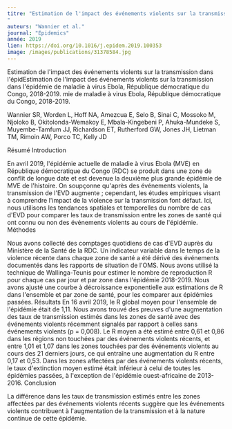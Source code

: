 ```yaml
---
titre: "Estimation de l'impact des événements violents sur la transmission dans l'épidémie de maladie à virus Ebola, République démocratique du Congo, 2018-2019.
"
auteurs: "Wannier et al."
journal: "Epidemics"
année: 2019
lien: https://doi.org/10.1016/j.epidem.2019.100353
image: /images/publications/31378584.jpg
---
```

Estimation de l'impact des événements violents sur la transmission dans l'épidEstimation de l'impact des événements violents sur la transmission dans l'épidémie de maladie à virus Ebola, République démocratique du Congo, 2018-2019.
mie de maladie à virus Ebola, République démocratique du Congo, 2018-2019.

Wannier SR, Worden L, Hoff NA, Amezcua E, Selo B, Sinai C, Mossoko M, Njoloko B, Okitolonda-Wemakoy E, Mbala-Kingebeni P, Ahuka-Mundeke S, Muyembe-Tamfum JJ, Richardson ET, Rutherford GW, Jones JH, Lietman TM, Rimoin AW, Porco TC, Kelly JD

Résumé
Introduction

En avril 2019, l'épidémie actuelle de maladie à virus Ebola (MVE) en République démocratique du Congo (RDC) se produit dans une zone de conflit de longue date et est devenue la deuxième plus grande épidémie de MVE de l'histoire. On soupçonne qu'après des événements violents, la transmission de l'EVD augmente ; cependant, les études empiriques visant à comprendre l'impact de la violence sur la transmission font défaut. Ici, nous utilisons les tendances spatiales et temporelles du nombre de cas d'EVD pour comparer les taux de transmission entre les zones de santé qui ont connu ou non des événements violents au cours de l'épidémie.
Méthodes

Nous avons collecté des comptages quotidiens de cas d'EVD auprès du Ministère de la Santé de la RDC. Un indicateur variable dans le temps de la violence récente dans chaque zone de santé a été dérivé des événements documentés dans les rapports de situation de l'OMS. Nous avons utilisé la technique de Wallinga-Teunis pour estimer le nombre de reproduction R pour chaque cas par jour et par zone dans l'épidémie 2018-2019. Nous avons ajusté une courbe à décroissance exponentielle aux estimations de R dans l'ensemble et par zone de santé, pour les comparer aux épidémies passées.
Résultats
En 16 avril 2019, le R global moyen pour l'ensemble de l'épidémie était de 1,11. Nous avons trouvé des preuves d'une augmentation des taux de transmission estimés dans les zones de santé avec des événements violents récemment signalés par rapport à celles sans événements violents (p = 0,008). Le R moyen a été estimé entre 0,61 et 0,86 dans les régions non touchées par des événements violents récents, et entre 1,01 et 1,07 dans les zones touchées par des événements violents au cours des 21 derniers jours, ce qui entraîne une augmentation du R entre 0,17 et 0,53. Dans les zones affectées par des événements violents récents, le taux d'extinction moyen estimé était inférieur à celui de toutes les épidémies passées, à l'exception de l'épidémie ouest-africaine de 2013-2016.
Conclusion

La différence dans les taux de transmission estimés entre les zones affectées par des événements violents récents suggère que les événements violents contribuent à l'augmentation de la transmission et à la nature continue de cette épidémie.
